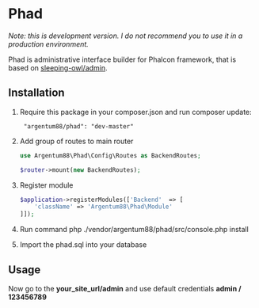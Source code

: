 # Phad

*Note: this is development version. I do not recommend you to use it in a production environment.*

Phad is administrative interface builder for Phalcon framework, that is based on [sleeping-owl/admin](https://github.com/sleeping-owl/admin).

## Installation

1. Require this package in your composer.json and run composer update:

		"argentum88/phad": "dev-master"

2. Add group of routes to main router

    ```php
    use Argentum88\Phad\Config\Routes as BackendRoutes;

    $router->mount(new BackendRoutes);
    ```
3. Register module

    ```php
	$application->registerModules(['Backend'  => [
        'className' => 'Argentum88\Phad\Module'
    ]]);
    ```
4. Run command
        php ./vendor/argentum88/phad/src/console.php install

5. Import the phad.sql into your database

## Usage

Now go to the **your_site_url/admin** and use default credentials **admin / 123456789**